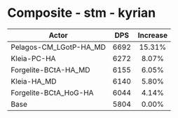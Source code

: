 # Composite - stm - kyrian
| Actor | DPS | Increase |
|---|:---:|:---:|
|Pelagos-CM_LGotP-HA_MD|6692|15.31%|
|Kleia-PC-HA|6272|8.07%|
|Forgelite-BCtA-HA_MD|6155|6.05%|
|Kleia-HA_MD|6140|5.80%|
|Forgelite-BCtA_HoG-HA|6044|4.14%|
|Base|5804|0.00%|
